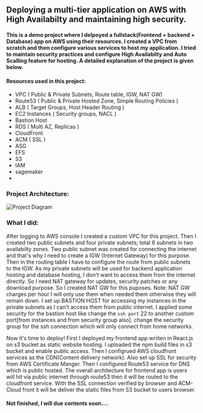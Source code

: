 ## Deploying a multi-tier application on AWS with High Availabilty and maintaining high security.

####  This is a demo project where I delpoyed a fullstack(Frontend + backend + Database) app on AWS using their resources. I created a VPC from scratch and then configure various services to host my application. I tried to maintain security practices and configure High Availabilty and Auto Scalling feature for hosting. A detailed explanation of the project is given below.

#### Resources used in this project:
-   VPC ( Public & Private Subnets, Route table, IGW, NAT GW)
-   Route53 ( Public & Private Hosted Zone, Simple Routing Policies )
-   ALB ( Target Groups, Host Header Routing )
-   EC2 Instances ( Security groups, NACL )
- Bastion Host
-   RDS ( Multi AZ, Replicas )
- CloudFront
-   ACM ( SSL )
-   ASG
-   EFS
-   S3
-   IAM
-   sagemaker
- 
### Project Architecture:
![Project Diagram](https://github.com/faysalmehedi/aws-ha-app-deployment-demo/blob/main/ha-web-app-diagram.svg)

### What I did:

After logging to AWS console I created a custom VPC for this project.  Then I created two public subnets and four private subnets; total 6 subnets in two availabilty zones. Two public subnet was created for connecting the internet and that's why I need to create a IGW (Internet Gateway) for this purpose. Then in the routing table I have to configure the route from public subnets to the IGW. As my private subnets will be used for backend application hosting and database hosting, I don't want to access them from the internet directly. So I need NAT gateway for updates, security patches or any download purpose. So I created NAT GW 
for this puposes. Note: NAT GW charges per hour I will only use them when needed them otherwise they will remain down. I set up BASTION HOST for accessing my instances in the private subnets as I can't access them from public internet. I applied some security for the bastion host like change the `ssh port` 22 to another custom port[from instances and from security group also]. change the security group for the ssh connection which will only connect from home networks.

Now it's time to deploy! First I deployed my frontend app wriiten in React.js on s3 bucket as static website hosting. I uploaded the npm build files in s3 bucket and enable public access. Then I configrued AWS cloudfront services as the CDN(Content delivery network). Also set up SSL for security from AWS Certificate Manger. Then I configured Route53 service for DNS which is public hosted. The overall architecture for frontend app is users will hit via public internet through route53 then it will be routed to the cloudfront service. With the SSL connection verified by browser and ACM-Cloud front it will be deliver the static files from S3 bucket to users browser. 

#### Not finished, I will due contents soon....
